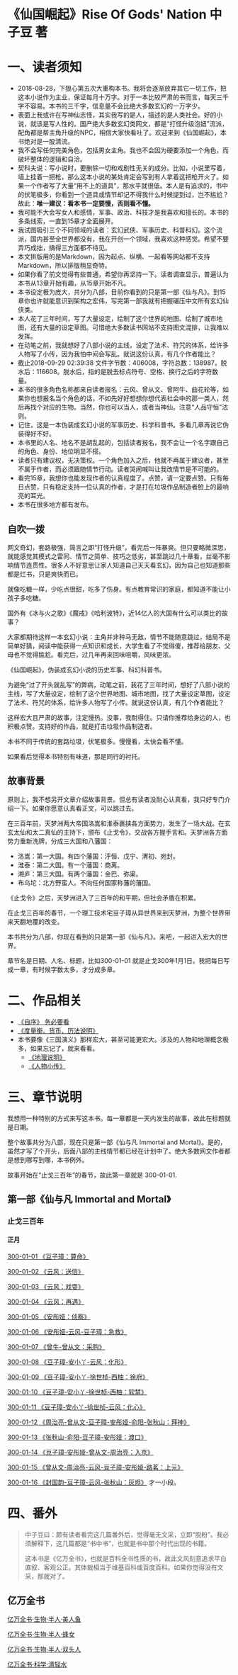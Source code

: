 # 《仙国崛起》Rise Of Gods' Nation 中子豆 著 

# 一、读者须知

* 2018-08-28，下狠心第五次大重构本书。我将会逐渐放弃其它一切工作，把这本小说作为主业，保证每月十万字。对于一本比较严肃的书而言，每天三千字不容易。本书的三千字，信息量不会比绝大多数玄幻的一万字少。
* 表面上我或许在写神仙志怪，其实我写的是人，描述的是人类社会。好的小说，就该是写人性的。国产绝大多数玄幻类网文，都是“打怪升级泡妞”流派，配角都是帮主角升级的NPC，相信大家快看吐了。欢迎来到《仙国崛起》，本书绝对是一股清流。
* 我不会写任何完美角色，包括男女主角。我也不会因为硬要添加一个角色，而破坏整体的逻辑和自洽。
* 契科夫说：写小说时，要删除一切和戏剧性无关的成分。比如，小说里写着，墙上挂着一把枪，那么这本小说的某处肯定会写到有人拿着这把枪开火了。如果一个作者写了大量“用不上的道具”，那水平就很低。本人是有追求的，书中的伏笔极多，你看到一个道具或情节却记不得我什么时候提到过，岂不尴尬？故此：**唯一建议：看本书一定要慢，否则看不懂。**
* 我可能不大会写女人和感情，军事、政治、科技才是我喜欢和擅长的。本书的多条线索，一直到15章才全面展开。
* 我试图吸引三个不同领域的读者：玄幻武侠、军事历史、科普科幻。这个流派，国内甚至全世界都没有，我在开创一个领域，我喜欢这种感觉。希望不要弄巧成拙，搞得三方面都不待见。
* 本文排版用的是Markdown，因为起点、纵横、一起看等网站都不支持Markdown，所以排版稍显奇特。
* 如果你看了前文觉得有些普通，希望你再坚持一下。读者调查显示，普遍认为本书从13章开始有趣，从15章开始不凡。
* 本书设定极为庞大，共分为八部，目前你看到的只是第一部《仙与凡》。到15章你也许就能意识到架构之宏伟，写完第一部我就有把握碾压中文所有玄幻仙侠类。
* 本人花了三年时间，写了大量设定，绘制了这个世界的地图、绘制了城市地图，还有大量的设定草图。可惜绝大多数读书网站不支持图文混排，让我难以发挥。
* 在动笔之前，我就想好了八部小说的主线，设定了法术、符咒的体系，给许多人物写了小传，因为我怕中间会写乱。就说这份认真，有几个作者能比？
* 截止2018-09-29 02:39:38 文件字节数：406008，字符总数：138987，脱水后：116608。脱水后，指的是脱去标点符号、空格、换行之后的字符数量。
* 本书的很多角色名称都来自读者报名：云风、曾从文、曾阿牛、曲花轮等，如果你也想报名当个角色的话，不如先好好想想你想代表社会中的那一类人，然后再找个对应的生物。当然，你也可以当人，或者当神仙。注意“人品守恒”法则。
* 记住，这是一本伪装成玄幻小说的军事历史、科学科普书。多看几章再说它伪装得好不好。
* 本书里的人名、地名不是胡乱起的，包括读者报名，我不会让一个名字跟自己的角色、身份、地位明显不搭。
* 读者只有建议权，无决策权。一个角色加入之后，他就不再属于建议者，甚至不属于作者，而必须跟随情节行动。读者哭闹喊叫让我改情节是不可能的。
* 看完15章，我想你也能发现作者的认真程度了。点赞，请一定要点赞。只有每日点赞，只有稳定支持一位认真的作者，才是打在垃圾作品制造者脸上的最响亮的耳光。
* 本书在很多地方都有发布。

## 自吹一拨

网文奇幻，套路极强，简言之即“打怪升级”，看完后一阵暴爽。但只要略微深思，就能感觉其模式之雷同、情节之简单、技巧之低劣，甚至跳过几十章看，丝毫不影响情节连贯性。很多人不好意思让家人知道自己天天看玄幻，因为自己也知道那些都是烂书，只是爽快而已。

就像吃糖一样，少吃点很甜，吃多了伤身。有点教育常识的家庭，都知道不能让小孩子多吃糖。

国外有《冰与火之歌》《魔戒》《哈利波特》，近14亿人的大国有什么可以类比的故事？

大家都期待这样一本玄幻小说：主角并非种马无敌，情节不能随意跳过，结局不是简单好猜，阅读中能获得一点知识和成长，大学生看了不觉得傻，推荐给朋友、父母也不觉得尴尬。看完后，过几年再来回味咀嚼，风味更浓。

《仙国崛起》，伪装成玄幻小说的历史军事、科幻科普书。

为避免“过了开头就乱写”的弊病，动笔之前，我花了三年时间，想好了八部小说的主线，写了大量设定，绘制了这个世界地图、城市地图，找了大量设定草图，设定了法术、符咒的体系，给许多人物写了小传。就说这份认真，有几个作者能比？

这样宏大且严肃的故事，注定慢热。没事，我耐得住。只请你推荐给身边的人，也积极点赞。支持好的作品，就是打击垃圾作品制造者。

本书不同于传统的套路垃圾，伏笔极多。慢慢看，太快会看不懂。

如果看后觉得本书特别有味道，那是同行的衬托。

## 故事背景

原则上，我不想另开文章介绍故事背景。但总有读者没耐心认真看，我只好专门介绍一下。如果你愿意认真看正文，可以跳过去。

在三百年前，天梦洲两大帝国洛嵩和淮泰裹挟各方面势力，发生了一场大战。在玄玄太仙和太二真仙的主持下，颁布《止戈令》，交战各方握手言和。天梦洲各方面势力重新洗牌，分成三大国和八藩国：

* 洛嵩：第一大国。有四个藩国：泘恒、戊宁、渭初、宛封。
* 淮泰：第二大国。有一个藩国：商离。
* 湘庐：第三大国。有两个藩国：金巴、弥渠。
* 布乌坨：北方野蛮人。不向任何国家称藩的藩国。

《止戈令》之后，天梦洲进入了三百年的和平期，但社会矛盾在积累。

在止戈三百年的春节，一个理工技术宅豆子璋从异世界来到天梦洲，为整个世界带来天翻地覆的改变。

本书共分为八部，你现在看到的只是第一部《仙与凡》。来吧，一起进入宏大的世界。

章节名是日期、人名、标题，比如300-01-01 就是止戈300年1月1日。我把每日写成一章，有时候字数太多，才分成多章。

# 二、作品相关

* [《自序》 务必要看](https://github.com/zhy1378/RiseOfGodsNation/blob/master/preface.md)
* [《度量衡、货币、历法说明》](https://github.com/zhy1378/RiseOfGodsNation/blob/master/defines.md)
* 本书要像《三国演义》那样宏大，甚至可能更宏大。涉及的人物和地理概念极多，如果忘记了，就来看看。
	* [《地理说明》](https://github.com/zhy1378/RiseOfGodsNation/blob/master/geography.md)
	* [《人物小传》](https://github.com/zhy1378/RiseOfGodsNation/blob/master/roles.md)

# 三、章节说明

我想用一种特别的方式来写这本书。每一章都是一天内发生的故事，故此在标题就是日期。

整个故事共分为八部，现在只是第一部《仙与凡 Immortal and Mortal》。是的，虽然才写了个开头，后面八部的主线情节都已经在计划中了。绝大多数网文作者都是想到哪写到哪，本书例外。

故事开始在“止戈三百年”的春节，故此第一章就是 300-01-01.

## 第一部《仙与凡 Immortal and Mortal》
### 止戈三百年
#### 正月

[300-01-01 《豆子璋：算命》](https://github.com/zhy1378/RiseOfGodsNation/blob/master/1.Im-AndMortal/300/01/01.md)

[300-01-02 《云风：送信》](https://github.com/zhy1378/RiseOfGodsNation/blob/master/1.Im-AndMortal/300/01/02.md)

[300-01-03 《云风：戏耍》](https://github.com/zhy1378/RiseOfGodsNation/blob/master/1.Im-AndMortal/300/01/03.md)

[300-01-04 《云风：再遇》](https://github.com/zhy1378/RiseOfGodsNation/blob/master/1.Im-AndMortal/300/01/04.md)

[300-01-05 《安彤娅：侦察》](https://github.com/zhy1378/RiseOfGodsNation/blob/master/1.Im-AndMortal/300/01/05.md)

[300-01-06 《安彤娅-云风-豆子璋：急救》](https://github.com/zhy1378/RiseOfGodsNation/blob/master/1.Im-AndMortal/300/01/06.md)

[300-01-07 《曾牛-曾从文：采购》](https://github.com/zhy1378/RiseOfGodsNation/blob/master/1.Im-AndMortal/300/01/07.md)

[300-01-08 《豆子璋-安小丫-云风：化形》](https://github.com/zhy1378/RiseOfGodsNation/blob/master/1.Im-AndMortal/300/01/08.md)

[300-01-09 《豆子璋-安小丫-徐世桢-西柚：徐府》](https://github.com/zhy1378/RiseOfGodsNation/blob/master/1.Im-AndMortal/300/01/09.md)

[300-01-10 《豆子璋-安小丫-徐世桢-西柚：软禁》](https://github.com/zhy1378/RiseOfGodsNation/blob/master/1.Im-AndMortal/300/01/10.md)

[300-01-11 《豆子璋-安小丫-徐世桢-云风：化心》](https://github.com/zhy1378/RiseOfGodsNation/blob/master/1.Im-AndMortal/300/01/11.md)

[300-01-12 《周治亮-曾从文-豆子璋-安彤娅-俞阳-张秋山：拜神》](https://github.com/zhy1378/RiseOfGodsNation/blob/master/1.Im-AndMortal/300/01/12.md)

[300-01-13 《张秋山-俞阳-豆子璋-安彤娅：渡口》](https://github.com/zhy1378/RiseOfGodsNation/blob/master/1.Im-AndMortal/300/01/13.md)

[300-01-14 《豆子璋-安彤娅-曾从文-周治亮：入京》](https://github.com/zhy1378/RiseOfGodsNation/blob/master/1.Im-AndMortal/300/01/14.md)

[300-01-15 《曾从文-周治亮-云风-豆子璋-安彤娅-路茗：上元》](https://github.com/zhy1378/RiseOfGodsNation/blob/master/1.Im-AndMortal/300/01/15.md)

[300-01-16 《封国韵-豆子璋-云风-张秋山：灰烬》](https://github.com/zhy1378/RiseOfGodsNation/blob/master/1.Im-AndMortal/300/01/16.md) 才一小段。

# 四、番外

> 中子豆曰：颇有读者看完这几篇番外后，觉得毫无文采，立即“脱粉”。我必须解释下，这几篇都是“书中书”，也就是书中那个时代出现的书籍。
>
> 这本书是《亿万全书》，也就是百科全书性质的书，故此文风刻意追求平白直叙、客观公正。其体裁相当于维基百科或百度百科。如果你觉得没有文采，那就对了。

## 亿万全书

[亿万全书·生物·半人·美人鱼](https://github.com/zhy1378/RiseOfGodsNation/blob/master/Terasks/Biology/半人/美人鱼.md)

[亿万全书·生物·半人·蜂女](https://github.com/zhy1378/RiseOfGodsNation/blob/master/Terasks/Biology/半人/蜂女.md)

[亿万全书·生物·半人·双头人](https://github.com/zhy1378/RiseOfGodsNation/blob/master/Terasks/Biology/半人/双头人.md)

[亿万全书·科学·清轻水](https://github.com/zhy1378/RiseOfGodsNation/blob/master/Terasks/Science/清轻水.md)